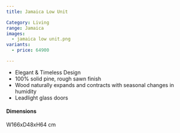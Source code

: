 ```yaml
---
title: Jamaica Low Unit

Category: Living
range: Jamaica
images:
  - jamaica low unit.png
variants:
  - price: 64900

---
```

* Elegant & Timeless Design
* 100% solid pine, rough sawn finish
* Wood naturally expands and contracts with seasonal changes in humidity
* Leadlight glass doors

#### Dimensions
W166xD48xH64 cm
